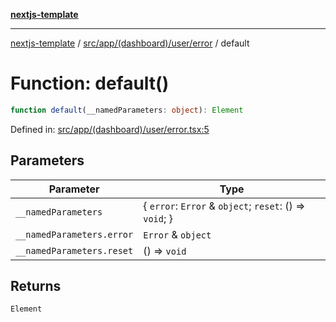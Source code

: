 [**nextjs-template**](../../../../../../README.md)

---

[nextjs-template](../../../../../../README.md) / [src/app/(dashboard)/user/error](../README.md) / default

# Function: default()

```ts
function default(__namedParameters: object): Element
```

Defined in: [src/app/(dashboard)/user/error.tsx:5](<https://github.com/Its-Satyajit/nextjs-template/blob/a020f2e64682696d16eea8be5c54d400aa09764e/src/app/(dashboard)/user/error.tsx#L5>)

## Parameters

| Parameter                 | Type                                                      |
| ------------------------- | --------------------------------------------------------- |
| `__namedParameters`       | \{ `error`: `Error` & `object`; `reset`: () => `void`; \} |
| `__namedParameters.error` | `Error` & `object`                                        |
| `__namedParameters.reset` | () => `void`                                              |

## Returns

`Element`
